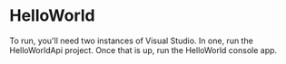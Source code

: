 # HelloWorld

To run, you'll need two instances of Visual Studio. In one, run the HelloWorldApi project. Once that is up, run the HelloWorld console app.
